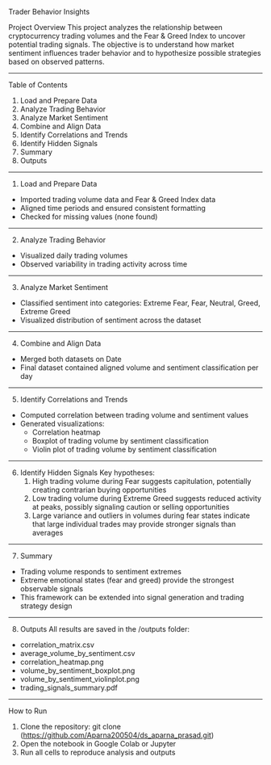 Trader Behavior Insights

Project Overview
This project analyzes the relationship between cryptocurrency trading volumes and the Fear & Greed Index to uncover potential trading signals.
The objective is to understand how market sentiment influences trader behavior and to hypothesize possible strategies based on observed patterns.

------------------------------------------------------------

Table of Contents
1. Load and Prepare Data
2. Analyze Trading Behavior
3. Analyze Market Sentiment
4. Combine and Align Data
5. Identify Correlations and Trends
6. Identify Hidden Signals
7. Summary
8. Outputs

------------------------------------------------------------

1. Load and Prepare Data
- Imported trading volume data and Fear & Greed Index data
- Aligned time periods and ensured consistent formatting
- Checked for missing values (none found)

------------------------------------------------------------

2. Analyze Trading Behavior
- Visualized daily trading volumes
- Observed variability in trading activity across time

------------------------------------------------------------

3. Analyze Market Sentiment
- Classified sentiment into categories: Extreme Fear, Fear, Neutral, Greed, Extreme Greed
- Visualized distribution of sentiment across the dataset

------------------------------------------------------------

4. Combine and Align Data
- Merged both datasets on Date
- Final dataset contained aligned volume and sentiment classification per day

------------------------------------------------------------

5. Identify Correlations and Trends
- Computed correlation between trading volume and sentiment values
- Generated visualizations:
  * Correlation heatmap
  * Boxplot of trading volume by sentiment classification
  * Violin plot of trading volume by sentiment classification

------------------------------------------------------------

6. Identify Hidden Signals
   Key hypotheses:
   1. High trading volume during Fear suggests capitulation, potentially creating contrarian buying opportunities
   2. Low trading volume during Extreme Greed suggests reduced activity at peaks, possibly signaling caution or selling opportunities
   3. Large variance and outliers in volumes during fear states indicate that large individual trades may provide stronger signals than averages

------------------------------------------------------------

7. Summary
- Trading volume responds to sentiment extremes
- Extreme emotional states (fear and greed) provide the strongest observable signals
- This framework can be extended into signal generation and trading strategy design

------------------------------------------------------------

8. Outputs
All results are saved in the /outputs folder:
- correlation_matrix.csv
- average_volume_by_sentiment.csv
- correlation_heatmap.png
- volume_by_sentiment_boxplot.png
- volume_by_sentiment_violinplot.png
- trading_signals_summary.pdf

------------------------------------------------------------

How to Run
1. Clone the repository:
   git clone (https://github.com/Aparna200504/ds_aparna_prasad.git)
2. Open the notebook in Google Colab or Jupyter
3. Run all cells to reproduce analysis and outputs



